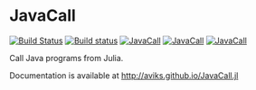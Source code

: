 # JavaCall

[![Build Status](https://travis-ci.org/aviks/JavaCall.jl.png)](https://travis-ci.org/aviks/JavaCall.jl) [![Build status](https://ci.appveyor.com/api/projects/status/xdkfd0t8r3oqeio9?svg=true)](https://ci.appveyor.com/project/aviks/javacall-jl) [![JavaCall](http://pkg.julialang.org/badges/JavaCall_0.3.svg)](http://pkg.julialang.org/?pkg=JavaCall) [![JavaCall](http://pkg.julialang.org/badges/JavaCall_0.4.svg)](http://pkg.julialang.org/?pkg=JavaCall) [![JavaCall](http://pkg.julialang.org/badges/JavaCall_0.5.svg)](http://pkg.julialang.org/?pkg=JavaCall)


Call Java programs from Julia. 

Documentation is available at http://aviks.github.io/JavaCall.jl
